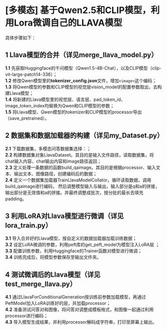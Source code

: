 # [多模态] 基于Qwen2.5和CLIP模型，利用Lora微调自己的LLAVA模型
具体步骤如下：
## 1 Llava模型的合并（详见merge_llava_model.py）
**1.1** 先获取Huggingface的千问模型（Qwen1.5-4B-Chat），以及CLIP模型（clip-vit-large-patch14-336）；<br>
**1.2** 修改Qwen模型里的**tokenizer_config.json**文件，增加`<image>`这个编码；<br>
**1.3** 将Qwen模型的参数和CLIP模型的视觉层vision_model的配置参数取出，去构建Llava模型；<br>
**1.4** 将新建的Llava模型里的视觉层、语言层、pad_token_id、image_token_index均替换为Qwen和CLIP模型的参数；<br>
**1.5** 将Llava模型、Qwen模型的tokenizer和CLIP模型的processor导出（save_pretrained）。<br>

## 2 数据集和数据加载器的构建（详见my_Dataset.py）
**2.1** 下载数据集，多模态问答数据集选择：；<br>
**2.2** 构建数据集对象LlavaDataset。其目的是输入文件路径，读取数据集，将chat输入内容、chat输出内容和image路径返回；<br>
**2.3** 定义处理一条数据的函数build_qaimage。其目的是根据processor、输入文本、输出文本、图像路径，创建编码后的数据；<br>
**2.4** 定义一个数据集加载器TrainLlavaModelCollator。循环读取数据，调用build_qaimage进行编码，
然后调整模型输入与输出，输入部分是q和a的拼接，输出部分是无效值和a的拼接。并最终调整成批次，按分批的最长去填充padding。<br>

## 3 利用LoRA对Llava模型进行微调（详见lora_train.py）
**3.1** 导入合并好的Llava模型，按自定义的数据加载器加载训练数据；<br>
**3.2** 设定LoRA微调的参数，利用peft库的get_peft_model为模型注入LoRA层 ；<br>
**3.3** 配置训练参数，利用Huggingface的Trainer函数对模型进行微调；<br>
**3.4** 训练完成后，将模型参数保存至输出文件夹。<br>

## 4 测试微调后的Llava模型（详见test_merge_llava.py）
**4.1** 通过LlavaForConditionalGeneration按训练前参数加载模型，再通过PeftModel加入LoRA训练好的层，并加载processor；<br>
**4.2** 准备测试问答对和图像，将问答对调整成模板格式，和图像一起通过利用processor进行编码；<br>
**4.3** 导入模型生成结果，并利用processor解码成字符串，打印至屏幕上输出。<br>
